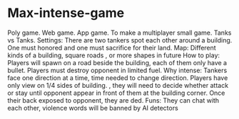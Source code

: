 # Max-intense-game
Poly game. Web game. App game.
To make a multiplayer small game. 
Tanks vs Tanks. 
Settings: There are two tankers spot each other around a building. One must honored and one must sacrifice for their land. 
Map: Different kinds of a building, square roads , or more shapes in future 
How to play: Players will spawn on a road beside the building, each of them only have a bullet. Players must destroy opponent in limited fuel. 
Why intense: Tankers face one direction at a time, time needed to change direction. Players have only view on 1/4 sides of building. , they will need to decide whether attack or stay until opponent appear in front of them at the building corner. Once their back exposed to opponent, they are ded. 
Funs: They can chat with each other, violence words will be banned by AI detectors
